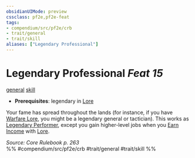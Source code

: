 ```yaml
---
obsidianUIMode: preview
cssclass: pf2e,pf2e-feat
tags:
- compendium/src/pf2e/crb
- trait/general
- trait/skill
aliases: ["Legendary Professional"]
---
```

# Legendary Professional  *Feat 15*  
[general](/rules/traits/general.md)  [skill](/rules/traits/skill.md)  

- **Prerequisites**: legendary in [Lore](/compendium/skills.md#Lore)

Your fame has spread throughout the lands (for instance, if you have [Warfare Lore](/compendium/skills.md#Lore), you might be a legendary general or tactician). This works as [Legendary Performer](/compendium/feats/legendary-performer.md), except you gain higher-level jobs when you [Earn Income](/rules/actions/earn-income.md) with [Lore](/compendium/skills.md#Lore).

*Source: Core Rulebook p. 263*  
%% #compendium/src/pf2e/crb #trait/general #trait/skill %%